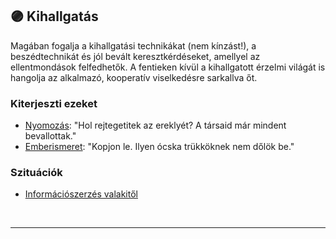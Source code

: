 ## 🟣 Kihallgatás

Magában fogalja a kihallgatási technikákat (nem kínzást!), a beszédtechnikát és jól bevált keresztkérdéseket, amellyel az ellentmondások felfedhetők. A fentieken kívül a kihallgatott érzelmi világát is hangolja az alkalmazó, kooperatív viselkedésre sarkallva őt.

### Kiterjeszti ezeket

- [Nyomozás](../kepzettsegek.primer.altalanos/nyomozas.md): "Hol rejtegetitek az ereklyét? A társaid már mindent bevallottak."
- [Emberismeret](../kepzettsegek.primer.altalanos/emberismeret.md): "Kopjon le. Ilyen ócska trükköknek nem dőlök be."

### Szituációk

- [Információszerzés valakitől](../szituaciok/informacioszerzes_valakitol.md)

<br />

---
